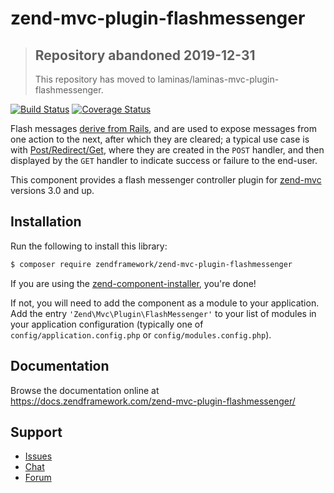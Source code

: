 # zend-mvc-plugin-flashmessenger

> ## Repository abandoned 2019-12-31
>
> This repository has moved to laminas/laminas-mvc-plugin-flashmessenger.

[![Build Status](https://secure.travis-ci.org/zendframework/zend-mvc-plugin-flashmessenger.svg?branch=master)](https://secure.travis-ci.org/zendframework/zend-mvc-plugin-flashmessenger)
[![Coverage Status](https://coveralls.io/repos/github/zendframework/zend-mvc-plugin-flashmessenger/badge.svg?branch=master)](https://coveralls.io/github/zendframework/zend-mvc-plugin-flashmessenger?branch=master)

Flash messages [derive from Rails](http://api.rubyonrails.org/classes/ActionDispatch/Flash.html),
and are used to expose messages from one action to the next, after which they
are cleared; a typical use case is with
[Post/Redirect/Get](https://docs.zendframework.com/zend-mvc-plugin-prg/), where
they are created in the `POST` handler, and then displayed by the `GET` handler
to indicate success or failure to the end-user.

This component provides a flash messenger controller plugin for
[zend-mvc](https://docs.zendframework.com/zend-mvc/) versions 3.0 and up.

## Installation

Run the following to install this library:

```bash
$ composer require zendframework/zend-mvc-plugin-flashmessenger
```

If you are using the [zend-component-installer](https://docs.zendframework.com/zend-component-installer/),
you're done!

If not, you will need to add the component as a module to your
application. Add the entry `'Zend\Mvc\Plugin\FlashMessenger'` to
your list of modules in your application configuration (typically
one of `config/application.config.php` or `config/modules.config.php`).

## Documentation

Browse the documentation online at https://docs.zendframework.com/zend-mvc-plugin-flashmessenger/

## Support

* [Issues](https://github.com/zendframework/zend-mvc-plugin-flashmessenger/issues/)
* [Chat](https://zendframework-slack.herokuapp.com/)
* [Forum](https://discourse.zendframework.com/)